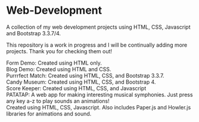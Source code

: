 # Web-Development
A collection of my web development projects using HTML, CSS, Javascript and Bootstrap 3.3.7/4.

This repository is a work in progress and I will be continually adding more projects.
Thank you for checking them out!

Form Demo: Created using HTML only.</br>
Blog Demo: Created using HTML and CSS.</br>
Purrrfect Match: Created using HTML, CSS, and Bootstrap 3.3.7.</br> 
Candy Museum: Created using HTML, CSS, and Bootstrap 4.</br>
Score Keeper: Created using HTML, CSS, and Javascript</br>
PATATAP: A web app for making interesting musical symphonies. Just press any key a-z to play sounds an animations!</br>
          Created using HTML, CSS, Javascript. Also includes Paper.js and Howler.js libraries for animations and sound.</br>
          
